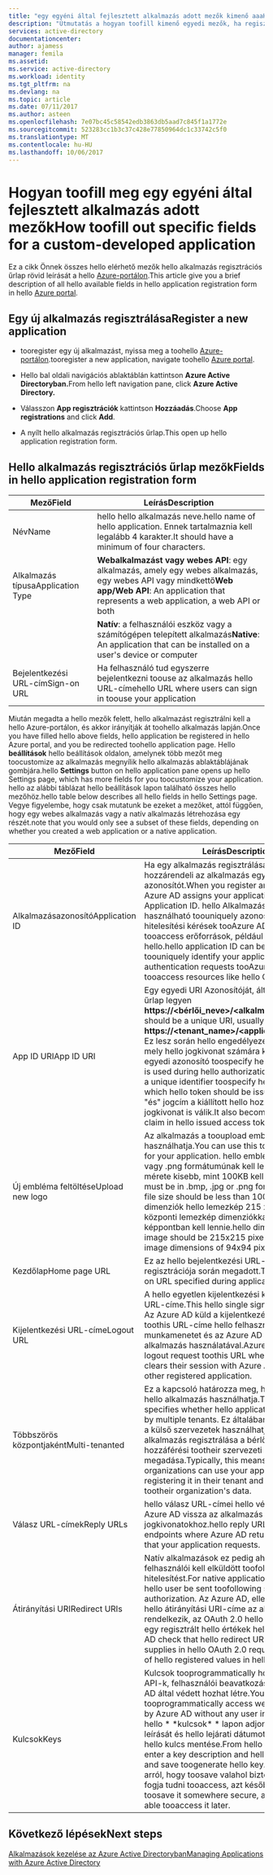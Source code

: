 ```yaml
---
title: "egy egyéni által fejlesztett alkalmazás adott mezők kimenő aaaHow toofill |} Microsoft Docs"
description: "Útmutatás a hogyan toofill kimenő egyedi mezők, ha regisztrál egyéni fejlett alkalmazást az Azure AD"
services: active-directory
documentationcenter: 
author: ajamess
manager: femila
ms.assetid: 
ms.service: active-directory
ms.workload: identity
ms.tgt_pltfrm: na
ms.devlang: na
ms.topic: article
ms.date: 07/11/2017
ms.author: asteen
ms.openlocfilehash: 7e07bc45c58542edb3863db5aad7c845f1a1772e
ms.sourcegitcommit: 523283cc1b3c37c428e77850964dc1c33742c5f0
ms.translationtype: MT
ms.contentlocale: hu-HU
ms.lasthandoff: 10/06/2017
---
```

# <a name="how-toofill-out-specific-fields-for-a-custom-developed-application"></a><span data-ttu-id="8d569-103">Hogyan toofill meg egy egyéni által fejlesztett alkalmazás adott mezők</span><span class="sxs-lookup"><span data-stu-id="8d569-103">How toofill out specific fields for a custom-developed application</span></span>

<span data-ttu-id="8d569-104">Ez a cikk Önnek összes hello elérhető mezők hello alkalmazás regisztrációs űrlap rövid leírását a hello [Azure-portálon](https://portal.azure.com).</span><span class="sxs-lookup"><span data-stu-id="8d569-104">This article give you a brief description of all hello available fields in hello application registration form in hello [Azure portal](https://portal.azure.com).</span></span>

## <a name="register-a-new-application"></a><span data-ttu-id="8d569-105">Egy új alkalmazás regisztrálása</span><span class="sxs-lookup"><span data-stu-id="8d569-105">Register a new application</span></span>

-   <span data-ttu-id="8d569-106">tooregister egy új alkalmazást, nyissa meg a toohello [Azure-portálon](https://portal.azure.com).</span><span class="sxs-lookup"><span data-stu-id="8d569-106">tooregister a new application, navigate toohello [Azure portal](https://portal.azure.com).</span></span>

-   <span data-ttu-id="8d569-107">Hello bal oldali navigációs ablaktáblán kattintson **Azure Active Directoryban.**</span><span class="sxs-lookup"><span data-stu-id="8d569-107">From hello left navigation pane, click **Azure Active Directory.**</span></span>

-   <span data-ttu-id="8d569-108">Válasszon **App regisztrációk** kattintson **Hozzáadás**.</span><span class="sxs-lookup"><span data-stu-id="8d569-108">Choose **App registrations** and click **Add**.</span></span>

-   <span data-ttu-id="8d569-109">A nyílt hello alkalmazás regisztrációs űrlap.</span><span class="sxs-lookup"><span data-stu-id="8d569-109">This open up hello application registration form.</span></span>

## <a name="fields-in-hello-application-registration-form"></a><span data-ttu-id="8d569-110">Hello alkalmazás regisztrációs űrlap mezők</span><span class="sxs-lookup"><span data-stu-id="8d569-110">Fields in hello application registration form</span></span>


| <span data-ttu-id="8d569-111">Mező</span><span class="sxs-lookup"><span data-stu-id="8d569-111">Field</span></span>            | <span data-ttu-id="8d569-112">Leírás</span><span class="sxs-lookup"><span data-stu-id="8d569-112">Description</span></span>                                                                              |
|------------------|------------------------------------------------------------------------------------------|
| <span data-ttu-id="8d569-113">Név</span><span class="sxs-lookup"><span data-stu-id="8d569-113">Name</span></span>             | <span data-ttu-id="8d569-114">hello hello alkalmazás neve.</span><span class="sxs-lookup"><span data-stu-id="8d569-114">hello name of hello application.</span></span> <span data-ttu-id="8d569-115">Ennek tartalmaznia kell legalább 4 karakter.</span><span class="sxs-lookup"><span data-stu-id="8d569-115">It should have a minimum of four characters.</span></span>                |
| <span data-ttu-id="8d569-116">Alkalmazás típusa</span><span class="sxs-lookup"><span data-stu-id="8d569-116">Application Type</span></span> | <span data-ttu-id="8d569-117">**Webalkalmazást vagy webes API**: egy alkalmazás, amely egy webes alkalmazás, egy webes API vagy mindkettő</span><span class="sxs-lookup"><span data-stu-id="8d569-117">**Web app/Web API**: An application that represents a web application, a web API or both</span></span> 
| |<span data-ttu-id="8d569-118">**Natív**: a felhasználói eszköz vagy a számítógépen telepített alkalmazás</span><span class="sxs-lookup"><span data-stu-id="8d569-118">**Native**: An application that can be installed on a user's device or computer</span></span>           |
| <span data-ttu-id="8d569-119">Bejelentkezési URL-cím</span><span class="sxs-lookup"><span data-stu-id="8d569-119">Sign-on URL</span></span>      | <span data-ttu-id="8d569-120">Ha felhasználó tud egyszerre bejelentkezni toouse az alkalmazás hello URL-címe</span><span class="sxs-lookup"><span data-stu-id="8d569-120">hello URL where users can sign in toouse your application</span></span>                                  |

<span data-ttu-id="8d569-121">Miután megadta a hello mezők felett, hello alkalmazást regisztrálni kell a hello Azure-portálon, és akkor irányítják át toohello alkalmazás lapján.</span><span class="sxs-lookup"><span data-stu-id="8d569-121">Once you have filled hello above fields, hello application be registered in hello Azure portal, and you be redirected toohello application page.</span></span> <span data-ttu-id="8d569-122">Hello **beállítások** hello beállítások oldalon, amelynek több mezőt meg toocustomize az alkalmazás megnyílik hello alkalmazás ablaktáblájának gombjára.</span><span class="sxs-lookup"><span data-stu-id="8d569-122">hello **Settings** button on hello application pane opens up hello Settings page, which has more fields for you toocustomize your application.</span></span> <span data-ttu-id="8d569-123">hello az alábbi táblázat hello beállítások lapon található összes hello mezőhöz.</span><span class="sxs-lookup"><span data-stu-id="8d569-123">hello table below describes all hello fields in hello Settings page.</span></span> <span data-ttu-id="8d569-124">Vegye figyelembe, hogy csak mutatunk be ezeket a mezőket, attól függően, hogy egy webes alkalmazás vagy a natív alkalmazás létrehozása egy részét.</span><span class="sxs-lookup"><span data-stu-id="8d569-124">note that you would only see a subset of these fields, depending on whether you created a web application or a native application.</span></span>

| <span data-ttu-id="8d569-125">Mező</span><span class="sxs-lookup"><span data-stu-id="8d569-125">Field</span></span>           | <span data-ttu-id="8d569-126">Leírás</span><span class="sxs-lookup"><span data-stu-id="8d569-126">Description</span></span>                                                                                                                                                                                                                                                                                                     |
|-----------------|-----------------------------------------------------------------------------------------------------------------------------------------------------------------------------------------------------------------------------------------------------------------------------------------------------------------|
| <span data-ttu-id="8d569-127">Alkalmazásazonosító</span><span class="sxs-lookup"><span data-stu-id="8d569-127">Application ID</span></span>  | <span data-ttu-id="8d569-128">Ha egy alkalmazás regisztrálása az Azure AD hozzárendeli az alkalmazás egy azonosítót.</span><span class="sxs-lookup"><span data-stu-id="8d569-128">When you register an application, Azure AD assigns your application an Application ID.</span></span> <span data-ttu-id="8d569-129">hello Alkalmazásazonosító használható toouniquely azonosítása a hitelesítési kérések tooAzure AD, valamint tooaccess erőforrások, például a Graph API hello.</span><span class="sxs-lookup"><span data-stu-id="8d569-129">hello application ID can be used toouniquely identify your application in authentication requests tooAzure AD, as well as tooaccess resources like hello Graph API.</span></span>                                                          |
| <span data-ttu-id="8d569-130">App ID URI</span><span class="sxs-lookup"><span data-stu-id="8d569-130">App ID URI</span></span>      | <span data-ttu-id="8d569-131">Egy egyedi URI Azonosítóját, általában hello űrlap legyen **https://&lt;bérlői\_neve&gt;/&lt;alkalmazás\_neve&gt;.**</span><span class="sxs-lookup"><span data-stu-id="8d569-131">This should be a unique URI, usually of hello form **https://&lt;tenant\_name&gt;/&lt;application\_name&gt;.**</span></span> <span data-ttu-id="8d569-132">Ez lesz során hello engedélyezési grant flow, mely hello jogkivonat számára kell kiadni, az egyedi azonosító toospecify hello erőforrás.</span><span class="sxs-lookup"><span data-stu-id="8d569-132">This is used during hello authorization grant flow, as a unique identifier toospecify hello resource which hello token should be issued for.</span></span> <span data-ttu-id="8d569-133">Hello "és" jogcím a kiállított hello hozzáférési jogkivonat is válik.</span><span class="sxs-lookup"><span data-stu-id="8d569-133">It also becomes hello 'aud' claim in hello issued access token.</span></span> |
| <span data-ttu-id="8d569-134">Új embléma feltöltése</span><span class="sxs-lookup"><span data-stu-id="8d569-134">Upload new logo</span></span> | <span data-ttu-id="8d569-135">Az alkalmazás a tooupload emblémát is használhatja.</span><span class="sxs-lookup"><span data-stu-id="8d569-135">You can use this tooupload a logo for your application.</span></span> <span data-ttu-id="8d569-136">hello embléma .bmp, .jpg vagy .png formátumúnak kell lennie, és hello mérete kisebb, mint 100KB kell lennie.</span><span class="sxs-lookup"><span data-stu-id="8d569-136">hello logo must be in .bmp, .jpg or .png format, and hello file size should be less than 100KB.</span></span> <span data-ttu-id="8d569-137">hello dimenziók hello lemezkép 215 x 215 képpont, központi lemezkép dimenziókkal 94 x 94 képpontban kell lennie.</span><span class="sxs-lookup"><span data-stu-id="8d569-137">hello dimensions for hello image should be 215x215 pixels, with central image dimensions of 94x94 pixels.</span></span>                                                       |
| <span data-ttu-id="8d569-138">Kezdőlap</span><span class="sxs-lookup"><span data-stu-id="8d569-138">Home page URL</span></span>   | <span data-ttu-id="8d569-139">Ez az hello bejelentkezési URL-alkalmazás regisztrációja során megadott.</span><span class="sxs-lookup"><span data-stu-id="8d569-139">This is hello sign-on URL specified during application registration.</span></span>                                                                                                                                                                                                                                              |
| <span data-ttu-id="8d569-140">Kijelentkezési URL-címe</span><span class="sxs-lookup"><span data-stu-id="8d569-140">Logout URL</span></span>      | <span data-ttu-id="8d569-141">A hello egyetlen kijelentkezési kijelentkezési URL-címe.</span><span class="sxs-lookup"><span data-stu-id="8d569-141">This hello single sign-out logout URL.</span></span> <span data-ttu-id="8d569-142">Az Azure AD küld a kijelentkezési kérelem toothis URL-címe hello felhasználó törli a munkamenetet és az Azure AD más regisztrált alkalmazás használatával.</span><span class="sxs-lookup"><span data-stu-id="8d569-142">Azure AD sends a logout request toothis URL when hello user clears their session with Azure AD using any other registered application.</span></span>                                                                                                                                       |
| <span data-ttu-id="8d569-143">Többszörös központjaként</span><span class="sxs-lookup"><span data-stu-id="8d569-143">Multi-tenanted</span></span>  | <span data-ttu-id="8d569-144">Ez a kapcsoló határozza meg, hogy több bérlő hello alkalmazás használhatja.</span><span class="sxs-lookup"><span data-stu-id="8d569-144">This switch specifies whether hello application can be used by multiple tenants.</span></span> <span data-ttu-id="8d569-145">Ez általában azt jelenti, hogy a külső szervezetek használhatja-e a az alkalmazás regisztrálása a bérlőben és hozzáférési tootheir szervezeti adatok megadása.</span><span class="sxs-lookup"><span data-stu-id="8d569-145">Typically, this means that external organizations can use your application by registering it in their tenant and granting access tootheir organization's data.</span></span>                                                                   |
| <span data-ttu-id="8d569-146">Válasz URL-címek</span><span class="sxs-lookup"><span data-stu-id="8d569-146">Reply URLs</span></span>      | <span data-ttu-id="8d569-147">hello válasz URL-címei hello végpontok, ahol az Azure AD vissza az alkalmazás által kért jogkivonatokhoz.</span><span class="sxs-lookup"><span data-stu-id="8d569-147">hello reply URLs are hello endpoints where Azure AD return any tokens that your application requests.</span></span>                                                                                                                                                                                                          |
| <span data-ttu-id="8d569-148">Átirányítási URI</span><span class="sxs-lookup"><span data-stu-id="8d569-148">Redirect URIs</span></span>   | <span data-ttu-id="8d569-149">Natív alkalmazások ez pedig ahol hello felhasználói kell elküldött toofollowing a sikeres hitelesítést.</span><span class="sxs-lookup"><span data-stu-id="8d569-149">For native applications, this is where hello user be sent toofollowing successful authorization.</span></span> <span data-ttu-id="8d569-150">Az Azure AD, ellenőrizze, hogy hello átirányítási URI-címe az alkalmazás rendelkezik, az OAuth 2.0 hello kérelem egyezik egy regisztrált hello értékek hello portálon.</span><span class="sxs-lookup"><span data-stu-id="8d569-150">Azure AD check that hello redirect URI your application supplies in hello OAuth 2.0 request matches one of hello registered values in hello portal.</span></span>                                                            |
| <span data-ttu-id="8d569-151">Kulcsok</span><span class="sxs-lookup"><span data-stu-id="8d569-151">Keys</span></span>            | <span data-ttu-id="8d569-152">Kulcsok tooprogrammatically hozzáférés webes API-k, felhasználói beavatkozás nélkül az Azure AD által védett hozhat létre.</span><span class="sxs-lookup"><span data-stu-id="8d569-152">You can create Keys tooprogrammatically access web APIs secured by Azure AD without any user interaction.</span></span> <span data-ttu-id="8d569-153">A hello \* \*kulcsok\* \* lapon adjon meg egy kulcs leírását és hello lejárati dátumot és toogenerate hello kulcs mentése.</span><span class="sxs-lookup"><span data-stu-id="8d569-153">From hello \*\*Keys\*\* page, enter a key description and hello expiration date and save toogenerate hello key.</span></span> <span data-ttu-id="8d569-154">Győződjön meg arról, hogy toosave valahol biztonságos, nem fogja tudni tooaccess, azt később.</span><span class="sxs-lookup"><span data-stu-id="8d569-154">Make sure toosave it somewhere secure, as you won't be able tooaccess it later.</span></span>             |

## <a name="next-steps"></a><span data-ttu-id="8d569-155">Következő lépések</span><span class="sxs-lookup"><span data-stu-id="8d569-155">Next steps</span></span>
[<span data-ttu-id="8d569-156">Alkalmazások kezelése az Azure Active Directoryban</span><span class="sxs-lookup"><span data-stu-id="8d569-156">Managing Applications with Azure Active Directory</span></span>](active-directory-enable-sso-scenario.md)
